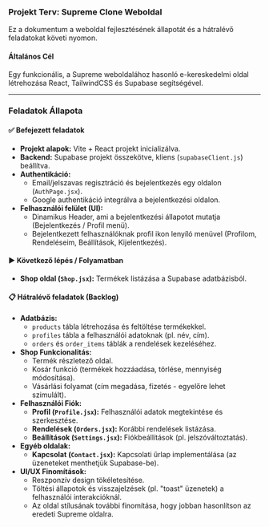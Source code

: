 ### **Projekt Terv: Supreme Clone Weboldal**

Ez a dokumentum a weboldal fejlesztésének állapotát és a hátralévő feladatokat követi nyomon.

#### **Általános Cél**
Egy funkcionális, a Supreme weboldalához hasonló e-kereskedelmi oldal létrehozása React, TailwindCSS és Supabase segítségével.

---

### **Feladatok Állapota**

#### **✅ Befejezett feladatok**

*   **Projekt alapok:** Vite + React projekt inicializálva.
*   **Backend:** Supabase projekt összekötve, kliens (`supabaseClient.js`) beállítva.
*   **Authentikáció:**
    *   Email/jelszavas regisztráció és bejelentkezés egy oldalon (`AuthPage.jsx`).
    *   Google authentikáció integrálva a bejelentkezési oldalon.
*   **Felhasználói felület (UI):**
    *   Dinamikus Header, ami a bejelentkezési állapotot mutatja (Bejelentkezés / Profil menü).
    *   Bejelentkezett felhasználóknak profil ikon lenyíló menüvel (Profilom, Rendeléseim, Beállítások, Kijelentkezés).

#### **▶️ Következő lépés / Folyamatban**

*   **Shop oldal (`Shop.jsx`):** Termékek listázása a Supabase adatbázisból.

#### **📋 Hátralévő feladatok (Backlog)**

*   **Adatbázis:**
    *   `products` tábla létrehozása és feltöltése termékekkel.
    *   `profiles` tábla a felhasználói adatoknak (pl. név, cím).
    *   `orders` és `order_items` táblák a rendelések kezeléséhez.
*   **Shop Funkcionalitás:**
    *   Termék részletező oldal.
    *   Kosár funkció (termékek hozzáadása, törlése, mennyiség módosítása).
    *   Vásárlási folyamat (cím megadása, fizetés - egyelőre lehet szimulált).
*   **Felhasználói Fiók:**
    *   **Profil (`Profile.jsx`):** Felhasználói adatok megtekintése és szerkesztése.
    *   **Rendelések (`Orders.jsx`):** Korábbi rendelések listázása.
    *   **Beállítások (`Settings.jsx`):** Fiókbeállítások (pl. jelszóváltoztatás).
*   **Egyéb oldalak:**
    *   **Kapcsolat (`Contact.jsx`):** Kapcsolati űrlap implementálása (az üzeneteket menthetjük Supabase-be).
*   **UI/UX Finomítások:**
    *   Reszponzív design tökéletesítése.
    *   Töltési állapotok és visszajelzések (pl. "toast" üzenetek) a felhasználói interakcióknál.
    *   Az oldal stílusának további finomítása, hogy jobban hasonlítson az eredeti Supreme oldalra.
